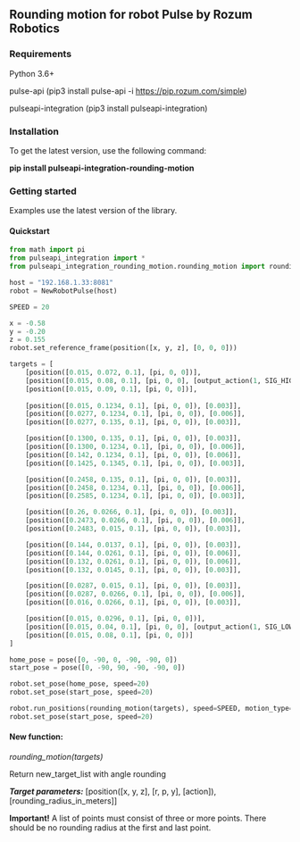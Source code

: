 ## Rounding motion for robot Pulse by Rozum Robotics

### Requirements
Python 3.6+

pulse-api (pip3 install pulse-api -i https://pip.rozum.com/simple)

pulseapi-integration (pip3 install pulseapi-integration)

### Installation
To get the latest version, use the following command:

**pip install pulseapi-integration-rounding-motion**


### Getting started
Examples use the latest version of the library.
#### Quickstart

```python
from math import pi
from pulseapi_integration import *
from pulseapi_integration_rounding_motion.rounding_motion import rounding_motion

host = "192.168.1.33:8081"
robot = NewRobotPulse(host)

SPEED = 20

x = -0.58
y = -0.20
z = 0.155
robot.set_reference_frame(position([x, y, z], [0, 0, 0]))

targets = [
    [position([0.015, 0.072, 0.1], [pi, 0, 0])],
    [position([0.015, 0.08, 0.1], [pi, 0, 0], [output_action(1, SIG_HIGH)])],
    [position([0.015, 0.09, 0.1], [pi, 0, 0])],
    
    [position([0.015, 0.1234, 0.1], [pi, 0, 0]), [0.003]],
    [position([0.0277, 0.1234, 0.1], [pi, 0, 0]), [0.006]],
    [position([0.0277, 0.135, 0.1], [pi, 0, 0]), [0.003]],

    [position([0.1300, 0.135, 0.1], [pi, 0, 0]), [0.003]],
    [position([0.1300, 0.1234, 0.1], [pi, 0, 0]), [0.006]],
    [position([0.142, 0.1234, 0.1], [pi, 0, 0]), [0.006]],
    [position([0.1425, 0.1345, 0.1], [pi, 0, 0]), [0.003]],

    [position([0.2458, 0.135, 0.1], [pi, 0, 0]), [0.003]],
    [position([0.2458, 0.1234, 0.1], [pi, 0, 0]), [0.006]],
    [position([0.2585, 0.1234, 0.1], [pi, 0, 0]), [0.003]],

    [position([0.26, 0.0266, 0.1], [pi, 0, 0]), [0.003]],
    [position([0.2473, 0.0266, 0.1], [pi, 0, 0]), [0.006]],
    [position([0.2483, 0.015, 0.1], [pi, 0, 0]), [0.003]],

    [position([0.144, 0.0137, 0.1], [pi, 0, 0]), [0.003]],
    [position([0.144, 0.0261, 0.1], [pi, 0, 0]), [0.006]],
    [position([0.132, 0.0261, 0.1], [pi, 0, 0]), [0.006]],
    [position([0.132, 0.0145, 0.1], [pi, 0, 0]), [0.003]],

    [position([0.0287, 0.015, 0.1], [pi, 0, 0]), [0.003]],
    [position([0.0287, 0.0266, 0.1], [pi, 0, 0]), [0.006]],
    [position([0.016, 0.0266, 0.1], [pi, 0, 0]), [0.003]],

    [position([0.015, 0.0296, 0.1], [pi, 0, 0])],
    [position([0.015, 0.04, 0.1], [pi, 0, 0], [output_action(1, SIG_LOW)])],
    [position([0.015, 0.08, 0.1], [pi, 0, 0])]
]

home_pose = pose([0, -90, 0, -90, -90, 0])
start_pose = pose([0, -90, 90, -90, -90, 0])

robot.set_pose(home_pose, speed=20)
robot.set_pose(start_pose, speed=20)

robot.run_positions(rounding_motion(targets), speed=SPEED, motion_type=MT_LINEAR)
robot.set_pose(start_pose, speed=20)
```

#### New function:

_rounding_motion(targets)_

Return new_target_list with angle rounding

**_Target parameters:_**
[position([x, y, z], [r, p, y], [action]), [rounding_radius_in_meters]]

**Important!** 
A list of points must consist of three or more points.
There should be no rounding radius at the first and last point.



